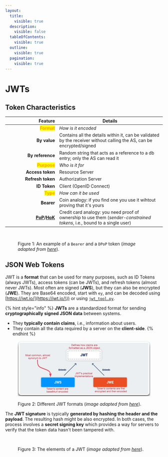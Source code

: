 ```yaml
---
layout:
  title:
    visible: true
  description:
    visible: false
  tableOfContents:
    visible: true
  outline:
    visible: true
  pagination:
    visible: true
---
```


# JWTs

## Token Characteristics

<table><thead><tr><th width="152" align="right">Feature</th><th>Details</th></tr></thead><tbody><tr><td align="right"><mark style="color:orange;"><strong>Format</strong></mark></td><td><em>How is it encoded</em></td></tr><tr><td align="right"><strong>By value</strong> </td><td>Contains all the details within it, can be validated by the receiver without calling the AS, can be encrypted/signed</td></tr><tr><td align="right"><strong>By reference</strong></td><td>Random string that acts as a reference to a db entry; only the AS can read it</td></tr><tr><td align="right"><mark style="color:orange;"><strong>Purpose</strong></mark></td><td><em>Who is it for</em></td></tr><tr><td align="right"><strong>Access token</strong></td><td>Resource Server</td></tr><tr><td align="right"><strong>Refresh token</strong></td><td>Authorization Server</td></tr><tr><td align="right"><strong>ID Token</strong> </td><td>Client (OpenID Connect)</td></tr><tr><td align="right"><mark style="color:orange;"><strong>Type</strong></mark></td><td><em>How can it be used</em></td></tr><tr><td align="right"><strong>Bearer</strong> </td><td>Coin analogy: if you find one you use it wihtout proving that it's yours</td></tr><tr><td align="right"> <a data-footnote-ref href="#user-content-fn-1"><strong>PoP</strong></a><strong>/</strong><a data-footnote-ref href="#user-content-fn-2"><strong>HoK</strong></a></td><td>Credit card analogy: you need proof of ownership to use them (<em>sender-constrained tokens</em>, i.e., bound to a single user)</td></tr></tbody></table>

<figure><img src="../../../../../../.gitbook/assets/token_types.avif" alt=""><figcaption><p>Figure 1: An example of a <code>Bearer</code> and a <code>DPoP</code> token (<em>image adapted from</em> <a href="https://www.apisecuniversity.com/courses/api-authentication"><em>here</em></a>).</p></figcaption></figure>

## JSON Web Tokens

JWT is a **format** that can be used for many purposes, such as ID Tokens (always JWTs), access tokens (can be JWTs), and refresh tokens (almost never JWTs). Most often are signed (**JWS**), but they can also be encrypted (**JWE**). They are Base64 encoded, start with `ey`, and can be decoded using [https://jwt.io/](https://jwt.io/\)) or using [`jwt_tool.py`](https://github.com/ticarpi/jwt\_tool).

{% hint style="info" %}
**JWTs** are a standardized format for sending **cryptographically signed JSON data** between systems.&#x20;

* They **typically contain claims**, i.e., information about users.
* They contain all the data required by a server on the **client-side**.
{% endhint %}

<figure><img src="../../../../../../.gitbook/assets/jwt_formats.png" alt=""><figcaption><p>Figure 2: Different JWT formats (<em>image adapted from</em> <a href="https://portswigger.net/web-security/jwt"><em>here</em></a>).</p></figcaption></figure>

The **JWT signature** is typically **generated by hashing the header and the payload**. The resulting hash might be also encrypted. In both cases, the process involves a **secret signing key** which provides a way for servers to verify that the token data hasn't been tampered with.

<figure><img src="../../../../../../.gitbook/assets/jwt_structure.avif" alt="" width="563"><figcaption><p>Figure 3: The elements of a JWT (<em>image adapted from</em> <a href="https://www.apisecuniversity.com/courses/api-authentication"><em>here</em></a>).</p></figcaption></figure>

[^1]: **Proof of Possession**

[^2]: **Holder of Key**

